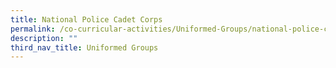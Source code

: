 ```yaml
---
title: National Police Cadet Corps
permalink: /co-curricular-activities/Uniformed-Groups/national-police-cadet-corps
description: ""
third_nav_title: Uniformed Groups
---
```

